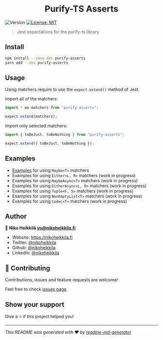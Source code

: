 <h1 align="center">Purify-TS Asserts</h1>
<p>
  <img alt="Version" src="https://img.shields.io/badge/version-0.1.0-blue.svg?cacheSeconds=2592000" />
  <a href="#" target="_blank">
    <img alt="License: MIT" src="https://img.shields.io/badge/License-MIT-yellow.svg" />
  </a>
</p>

> Jest expectations for the purify-ts library

## Install

```sh
npm install --save-dev purify-asserts
yarn add --dev purify-asserts
```

## Usage

Using matchers require to use the `expect.extend()` method of Jest.

Import all of the matchers:

```ts
import * as matchers from "purify-asserts";

expect.extend(matchers);
```

Import only selected matchers:

```ts
import { toBeJust, toBeNothing } from "purify-asserts";

expect.extend({ toBeJust, toBeNothing });
```

## Examples

- [Examples](./src/matchers/Maybe/index.test.ts) for using `Maybe<T>` matchers
- Examples for using `Either<L, R>` matchers (work in progress)
- Examples for using `MaybeAsync<T>` matchers (work in progress)
- Examples for using `EitherAsync<L, R>` matchers (work in progress)
- Examples for using `Tuple<F, S>` matchers (work in progress)
- Examples for using `NonEmptyList<T>` matchers (work in progress)
- Examples for using `Codec<T>` matchers (work in progress)

## Author

👤 **Niko Heikkilä <yo@nikoheikkila.fi>**

- Website: <https://nikoheikkila.fi>
- Twitter: [@nikoheikkila](https://twitter.com/nikoheikkila)
- Github: [@nikoheikkila](https://github.com/nikoheikkila)
- LinkedIn: [@nikoheikkila](https://linkedin.com/in/nikoheikkila)

## 🤝 Contributing

Contributions, issues and feature requests are welcome!

Feel free to check [issues page](https://github.com/nikoheikkila/purify-asserts/issues).

## Show your support

Give a ⭐️ if this project helped you!

---

_This README was generated with ❤️ by [readme-md-generator](https://github.com/kefranabg/readme-md-generator)_

